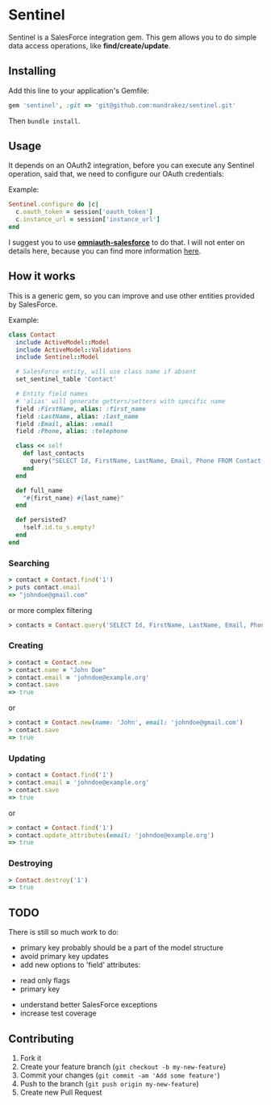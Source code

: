 # Sentinel

Sentinel is a SalesForce integration gem. This gem allows you to do simple data access operations, like **find/create/update**.

## Installing

Add this line to your application's Gemfile:

```ruby
gem 'sentinel', :git => 'git@github.com:mandrakez/sentinel.git'
```

Then `bundle install`.

## Usage

It depends on an OAuth2 integration, before you can execute any Sentinel operation, said that, we need to configure our OAuth credentials:

Example:

```ruby
Sentinel.configure do |c|
  c.oauth_token = session['oauth_token']
  c.instance_url = session['instance_url']
end
```

I suggest you to use **[omniauth-salesforce](https://github.com/realdoug/omniauth-salesforce)** to do that. I will not enter on details here, because you can find more information [here](https://github.com/realdoug/omniauth-salesforce).

## How it works

This is a generic gem, so you can improve and use other entities provided
by SalesForce.

Example:

```ruby
class Contact
  include ActiveModel::Model
  include ActiveModel::Validations
  include Sentinel::Model

  # SalesForce entity, will use class name if absent
  set_sentinel_table 'Contact'

  # Entity field names
  # 'alias' will generate getters/setters with specific name
  field :FirstName, alias: :first_name
  field :LastName, alias: :last_name
  field :Email, alias: :email
  field :Phone, alias: :telephone

  class << self
    def last_contacts
      query("SELECT Id, FirstName, LastName, Email, Phone FROM Contact ORDER BY CreatedDate DESC LIMIT 100")
    end
  end

  def full_name
    "#{first_name} #{last_name}"
  end

  def persisted?
    !self.id.to_s.empty?
  end
end
```

### Searching

```ruby
> contact = Contact.find('1')
> puts contact.email
=> "johndoe@gmail.com"
```

or more complex filtering

```ruby
> contacts = Contact.query('SELECT Id, FirstName, LastName, Email, Phone FROM Contact LIMIT 10')
```

### Creating

```ruby
> contact = Contact.new
> contact.name = "John Doe"
> contact.email = 'johndoe@example.org'
> contact.save
=> true
```

or

```ruby
> contact = Contact.new(name: 'John', email: 'johndoe@gmail.com')
> contact.save
=> true
```

### Updating

```ruby
> contact = Contact.find('1')
> contact.email = 'johndoe@example.org'
> contact.save
=> true
```
or
```ruby
> contact = Contact.find('1')
> contact.update_attributes(email: 'johndoe@example.org')
=> true
```

### Destroying

```ruby
> Contact.destroy('1')
=> true
```

## TODO

There is still so much work to do:

* primary key probably should be a part of the model structure
* avoid primary key updates
* add new options to 'field' attributes:
 - read only flags
 - primary key
* understand better SalesForce exceptions
* increase test coverage

## Contributing

1. Fork it
2. Create your feature branch (`git checkout -b my-new-feature`)
3. Commit your changes (`git commit -am 'Add some feature'`)
4. Push to the branch (`git push origin my-new-feature`)
5. Create new Pull Request

